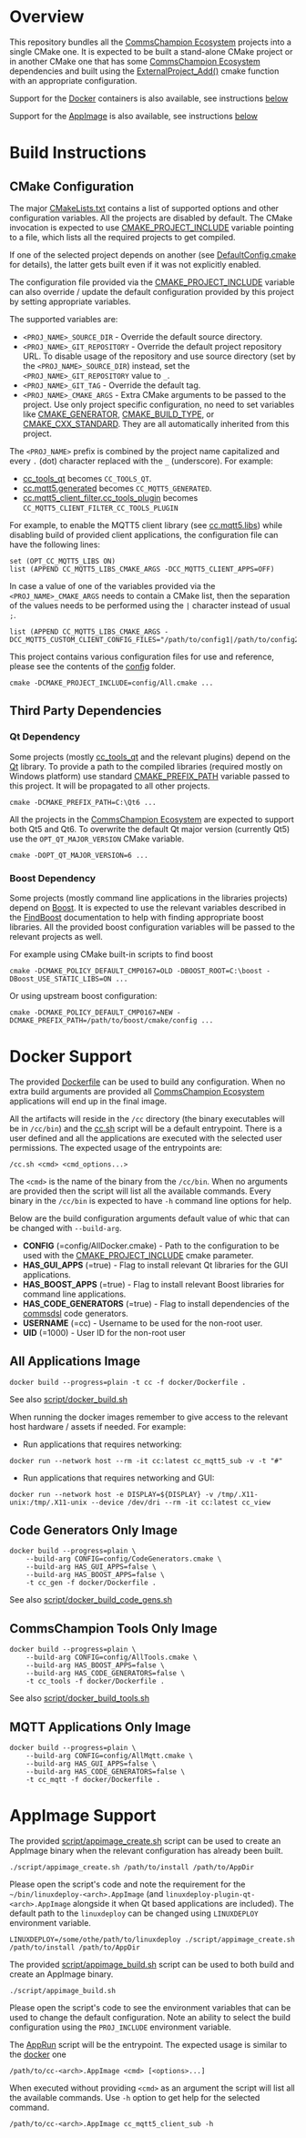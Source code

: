 # Overview
This repository bundles all the [CommsChampion Ecosystem](https://commschamp.github.io/) projects
into a single CMake one. It is expected to be built a stand-alone CMake project or in another CMake one that has some
[CommsChampion Ecosystem](https://commschamp.github.io/) dependencies and built using
the [ExternalProject_Add()](https://cmake.org/cmake/help/v3.15/module/ExternalProject.html) cmake
function with an appropriate configuration.

Support for the [Docker](https://www.docker.com/) containers is also available, see instructions [below](#docker-support)

Support for the [AppImage](https://appimage.org/) is also available, see instructions [below](#appimage-support)

# Build Instructions

## CMake Configuration
The major [CMakeLists.txt](CMakeLists.txt) contains a list of supported options and other
configuration variables. All the projects are disabled by default. The CMake invocation is
expected to use [CMAKE_PROJECT_INCLUDE](https://cmake.org/cmake/help/v3.15/variable/CMAKE_PROJECT_INCLUDE.html)
variable pointing to a file, which lists all the required projects to get compiled.

If one of the selected project depends on another (see [DefaultConfig.cmake](DefaultConfig.cmake) for details),
the latter gets built even if it was not explicitly enabled.

The configuration file provided via the [CMAKE_PROJECT_INCLUDE](https://cmake.org/cmake/help/v3.15/variable/CMAKE_PROJECT_INCLUDE.html)
variable can also override / update the default configuration provided by this project by
setting appropriate variables.

The supported variables are:

- `<PROJ_NAME>_SOURCE_DIR` - Override the default source directory.
- `<PROJ_NAME>_GIT_REPOSITORY` - Override the default project repository URL. To
  disable usage of the repository and use source directory (set by the `<PROJ_NAME>_SOURCE_DIR`)
  instead, set the `<PROJ_NAME>_GIT_REPOSITORY` value to `_`.
- `<PROJ_NAME>_GIT_TAG` - Override the default tag.
- `<PROJ_NAME>_CMAKE_ARGS` - Extra CMake arguments to be passed to the project. Use
  only project specific configuration, no need to set variables like
  [CMAKE_GENERATOR](https://cmake.org/cmake/help/v3.15/variable/CMAKE_GENERATOR.html),
  [CMAKE_BUILD_TYPE](https://cmake.org/cmake/help/v3.15/variable/CMAKE_BUILD_TYPE.html), or
  [CMAKE_CXX_STANDARD](https://cmake.org/cmake/help/v3.15/variable/CMAKE_CXX_STANDARD.html). They
  are all automatically inherited from this project.

The `<PROJ_NAME>` prefix is combined by the project name capitalized and every `.` (dot) character
replaced with the `_` (underscore). For example:

- [cc_tools_qt](https://github.com/commschamp/cc_tools_qt) becomes `CC_TOOLS_QT`.
- [cc.mqtt5.generated](https://github.com/commschamp/cc.mqtt5.generated) becomes `CC_MQTT5_GENERATED`.
- [cc.mqtt5_client_filter.cc_tools_plugin](https://github.com/commschamp/cc.mqtt5_client_filter.cc_tools_plugin)
  becomes `CC_MQTT5_CLIENT_FILTER_CC_TOOLS_PLUGIN`

For example, to enable the MQTT5 client library
(see [cc.mqtt5.libs](https://github.com/commschamp/cc.mqtt5.libs))
while disabling build of provided client applications, the
configuration file can have the following lines:
```
set (OPT_CC_MQTT5_LIBS ON)
list (APPEND CC_MQTT5_LIBS_CMAKE_ARGS -DCC_MQTT5_CLIENT_APPS=OFF)
```

In case a value of one of the variables provided via the `<PROJ_NAME>_CMAKE_ARGS` needs to
contain a CMake list, then the separation of the values needs to be performed using the
`|` character instead of usual `;`.

```
list (APPEND CC_MQTT5_LIBS_CMAKE_ARGS -DCC_MQTT5_CUSTOM_CLIENT_CONFIG_FILES="/path/to/config1|/path/to/config2")
```

This project contains various configuration files for use and reference, please
see the contents of the [config](config) folder.
```
cmake -DCMAKE_PROJECT_INCLUDE=config/All.cmake ...
```

## Third Party Dependencies

### Qt Dependency
Some projects (mostly [cc_tools_qt](https://github.com/commschamp/cc_tools_qt) and the relevant plugins) depend
on the [Qt](https://www.qt.io/) library. To provide a path to the compiled libraries (required mostly on Windows platform) use
standard [CMAKE_PREFIX_PATH](https://cmake.org/cmake/help/v3.15/variable/CMAKE_PREFIX_PATH.html) variable
passed to this project. It will be propagated to all other projects.
```
cmake -DCMAKE_PREFIX_PATH=C:\Qt6 ...
```

All the projects in the [CommsChampion Ecosystem](https://commschamp.github.io/) are expected
to support both Qt5 and Qt6. To overwrite the default Qt major version (currently Qt5) use the
`OPT_QT_MAJOR_VERSION` CMake variable.
```
cmake -DOPT_QT_MAJOR_VERSION=6 ...
```

### Boost Dependency
Some projects (mostly command line applications in the libraries projects) depend on [Boost](https://www.boost.org/).
It is expected to use the relevant variables described in the [FindBoost](https://cmake.org/cmake/help/latest/module/FindBoost.html)
documentation to help with finding appropriate boost libraries. All the provided boost configuration variables will be passed
to the relevant projects as well.

For example using CMake built-in scripts to find boost
```
cmake -DCMAKE_POLICY_DEFAULT_CMP0167=OLD -DBOOST_ROOT=C:\boost -DBoost_USE_STATIC_LIBS=ON ...
```

Or using upstream boost configuration:
```
cmake -DCMAKE_POLICY_DEFAULT_CMP0167=NEW -DCMAKE_PREFIX_PATH=/path/to/boost/cmake/config ...
```

# Docker Support

The provided [Dockerfile](docker/Dockerfile) can be used to build any configuration. When no extra build arguments
are provided all [CommsChampion Ecosystem](https://commschamp.github.io/) applications will end up
in the final image. 

All the artifacts will reside in the `/cc` directory (the binary executables will be in `/cc/bin`) and the 
[cc.sh](docker/cc.sh) script will be a default entrypoint. There is a user defined and all the applications
are executed with the selected user permissions. The expected usage of the entrypoints are:
```
/cc.sh <cmd> <cmd_options...>
``` 
The `<cmd>` is the name of the binary from the `/cc/bin`. When no arguments are provided then the script
will list all the available commands. Every binary in the `/cc/bin` is expected to have `-h` command line
options for help.

Below are the build configuration arguments default value of whic that can be changed with `--build-arg`.

- **CONFIG** (=config/AllDocker.cmake) - Path to the configuration to be used with the 
  [CMAKE_PROJECT_INCLUDE](https://cmake.org/cmake/help/latest/variable/CMAKE_PROJECT_INCLUDE.html) cmake parameter.
- **HAS_GUI_APPS** (=true) - Flag to install relevant Qt libraries for the GUI applications.
- **HAS_BOOST_APPS** (=true) - Flag to install relevant Boost libraries for command line applications.
- **HAS_CODE_GENERATORS** (=true) - Flag to install dependencies of the [commsdsl](https://github.com/commschamp/commsdsl)
  code generators.
- **USERNAME** (=cc) - Username to be used for the non-root user.
- **UID** (=1000) - User ID for the non-root user

## All Applications Image

```
docker build --progress=plain -t cc -f docker/Dockerfile .
```
See also [script/docker_build.sh](script/docker_build.sh)

When running the docker images remember to give access to the relevant host hardware / assets if needed. For example:

- Run applications that requires networking:
```
docker run --network host --rm -it cc:latest cc_mqtt5_sub -v -t "#"
```

- Run applications that requires networking and GUI:
```
docker run --network host -e DISPLAY=${DISPLAY} -v /tmp/.X11-unix:/tmp/.X11-unix --device /dev/dri --rm -it cc:latest cc_view
```

## Code Generators Only Image

```
docker build --progress=plain \
    --build-arg CONFIG=config/CodeGenerators.cmake \
    --build-arg HAS_GUI_APPS=false \
    --build-arg HAS_BOOST_APPS=false \
    -t cc_gen -f docker/Dockerfile .
```
See also [script/docker_build_code_gens.sh](script/docker_build_code_gens.sh)


## CommsChampion Tools Only Image

```
docker build --progress=plain \
    --build-arg CONFIG=config/AllTools.cmake \
    --build-arg HAS_BOOST_APPS=false \
    --build-arg HAS_CODE_GENERATORS=false \
    -t cc_tools -f docker/Dockerfile .
```
See also [script/docker_build_tools.sh](script/docker_build_tools.sh)

## MQTT Applications Only Image

```
docker build --progress=plain \
    --build-arg CONFIG=config/AllMqtt.cmake \
    --build-arg HAS_GUI_APPS=false \
    --build-arg HAS_CODE_GENERATORS=false \
    -t cc_mqtt -f docker/Dockerfile .
```

# AppImage Support

The provided [script/appimage_create.sh](script/appimage_create.sh) script can be used to create 
an AppImage binary when the relevant configuration has already been built.
```
./script/appimage_create.sh /path/to/install /path/to/AppDir
```
Please open the script's code and note the requirement for the `~/bin/linuxdeploy-<arch>.AppImage` 
(and `linuxdeploy-plugin-qt-<arch>.AppImage` alongside it when Qt based applications are included).
The default path to the `linuxdeploy` can be changed using `LINUXDEPLOY` environment variable.
```
LINUXDEPLOY=/some/othe/path/to/linuxdeploy ./script/appimage_create.sh /path/to/install /path/to/AppDir
```
The provided [script/appimage_build.sh](script/appimage_build.sh) script can be used to 
both build and create an AppImage binary.
```
./script/appimage_build.sh
```
Please open the script's code to see the environment variables that can be used to change the default
configuration. Note an ability to select the build configuration using the `PROJ_INCLUDE` environment
variable.

The [AppRun](appimage/AppRun) script will be the entrypoint. The expected usage is similar to the 
[docker](#docker-support) one
```
/path/to/cc-<arch>.AppImage <cmd> [<options>...]
```

When executed without providing `<cmd>` as an argument the script will list all the available commands. 
Use `-h` option to get help for the selected command.
```
/path/to/cc-<arch>.AppImage cc_mqtt5_client_sub -h
```